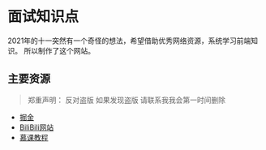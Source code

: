 # 面试知识点

2021年的十一突然有一个奇怪的想法，希望借助优秀网络资源，系统学习前端知识。
所以制作了这个网站。




## 主要资源
> 郑重声明： 反对盗版 如果发现盗版 请联系我我会第一时间删除

- [掘金](https://juejin.cn/user/1978776660216136)
- [BiliBili网站](https://space.bilibili.com/478824720)
- [慕课教程](http://www.imooc.com/wiki/)





